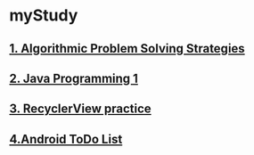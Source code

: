 # myStudy
## [1. Algorithmic Problem Solving Strategies](https://github.com/SeungWonU/myStudy/tree/master/Algorithmic%20Problem%20Solving%20Strategies)
## [2. Java Programming 1](https://github.com/SeungWonU/myStudy/tree/master/Java%20Programming%201)
## [3. RecyclerView practice](https://github.com/SeungWonU/AndroidDev)
## [4.Android ToDo List](https://github.com/SeungWonU/myStudy/tree/master/Android%20TodoList)
